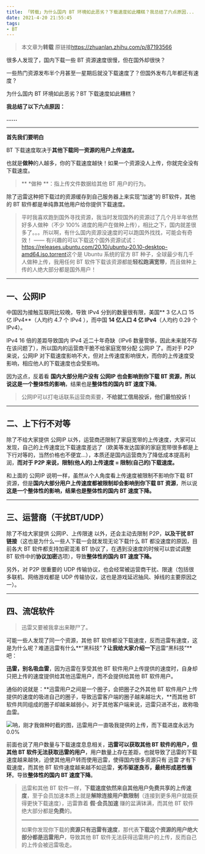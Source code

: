 ```yaml
---
title: 「转载」为什么国内 BT 环境如此恶劣？下载速度如此糟糕？我总结了六点原因...
date: 2021-4-20 21:55:45
tags:
- BT
---
```

> 本文章为**转载**
> 原链接<https://zhuanlan.zhihu.com/p/87193566>

很多人发现了，国内下载一些 BT 资源速度很慢，但在国外却很快？

一些热门资源发布半个月甚至一星期后就没下载速度了？但国外发布几年都还有速度？

为什么国内 BT 环境如此恶劣？BT 下载速度如此糟糕？

**我总结了以下六点原因：**

**......**


- - - 
**首先我们要明白**

BT 下载速度取决于**其他下载同一资源的用户上传速度。**

也就是**做种**的人越多，你的下载速度越快！如果一个资源没人上传，你就完全没有下载速度。

>** *做种 **：指上传文件数据给其他 BT 用户的行为。

除了迅雷这种把下载过的资源缓存到自己服务器上来实现“加速”的 BT软件，其他的 BT 软件都是单纯靠其他用户给你提供下载速度。

> 平时我喜欢跑到国外寻找资源，我当时发现国外的资源过了几个月半年依然好多人做种（不少 100% 进度的用户在做种上传），相比之下，国内就差很多了。。。所以啊，有什么国内资源没速度的可以跑国外找找，可能会有奇效！
——
有兴趣的可以下载这个国外资源试试：<https://releases.ubuntu.com/20.10/ubuntu-20.10-desktop-amd64.iso.torrent>这个是 Ubuntu 系统的官方 BT 种子，全球最少有几千人做种上传，我用任何 BT 软件下载该资源都能**轻松跑满宽带**，而且做种上传的人绝大部分都是国外用户！


- - -
## 一、公网IP

中国因为接触互联网比较晚，导致 IPv4 分到的数量很有限，美国** 3 亿人口 15 亿 IPv4**（人均约 4.7 个 IPv4 ），而中国 **14 亿人口 4 亿 IPv4**（人均约 0.29 个 IPv4）。

IPv4 16 倍的差距导致国内 IPv4 近二十年奇缺（IPv6 数量管够，因此未来就不存在该问题了），所以国内的运营商干脆不给家庭宽带分配 公网IP 了。而对于 P2P 来说，公网IP 对下载速度影响不大，但对上传速度影响很大，而你的上传速度受影响，相应他人的下载速度也会受影响。

因为这点，反着看 **国内大部分用户没有 公网IP 也会影响到你下载 BT 资源，所以说这是一个整体性的影响**，结果也是**整体性的国内 BT 速度下降**。

>公网IP可以打电话联系运营商索要，**不给就工信局投诉，他们最怕投诉！**

- - -

## 二、上下行不对等

除了不给大家提供 公网IP 以外，运营商还限制了家庭宽带的上传速度，大家可以发现，自己的上传速度比下载速度差远了（欧美等发达国家的家庭宽带很多都是上下行对等的，当然价格也不便宜...），本质还是国内运营商为了降低成本提高利润，**而对于 P2P 来说，限制(他人的)上传速度 = 限制(自己的)下载速度。**

和上面的 公网IP 说明一样，虽然从个人角度看上传速度被限制不影响你下载 BT 资源，但是**国内大部分用户上传速度都被限制却会影响到你下载 BT 资源**，所以说**这是一个整体性的影响，结果也是整体性的国内 BT 速度下降。**

- - -
## 三、运营商（干扰BT/UDP）

除了不给大家提供 公网IP、上传限速 以外，还会主动去限制 P2P，**以及干扰 BT 链接**（这也是为什么一些人下载一会就发现无论下载什么 BT 都没速度的原因，目前各大 BT 软件都支持加密混淆 BT 协议了，在遇到没速度的时候可以尝试调整 BT 软件中的**协议加密**选项），导致**整体性的国内 BT 速度下降。**

另外，对 P2P 很重要的 UDP 传输协议，也会经常被运营商干扰、限速（包括很多联机、网络游戏都是 UDP 传输协议，这也是游戏延迟抽风、掉线的主要原因之一）。

- - -
## 四、流氓软件

> 迅雷又要被我拿出来鞭尸了。

可能一些人发现了同一个资源，其他 BT 软件都没下载速度，反而迅雷有速度，这是为什么呢？难道迅雷有什么**“黑科技”**？让我给大家介绍一下**迅雷“黑科技”**吧：

**迅雷，别名吸血雷**，因为迅雷在享受其他 BT 软件用户上传提供的速度时，自身却只把上传的速度提供给其他迅雷用户，而不会提供给其他 BT 软件用户。

通俗的说就是：**迅雷用户之间是一个圈子，会把圈子之外其他 BT 软件用户上传提供的速度的吸进自己的圈子，导致迅雷客户端的圈子越来越壮大，**而其他 BT 软件共同组成的圈子却越来越弱小，对于其他客户端来说，迅雷只进不出，故称吸血雷。

![呐，刚才我做种时截的图，迅雷用户一直吸我提供的上传，而下载进度永远为 0.0%](https://pic4.zhimg.com/80/v2-0dcad6abc8c6c87960ac48e34a87281b_1440w.jpg)

前面也说了用户数量与下载速度息息相关，**迅雷可以获取其他 BT 软件的用户，但其他 BT 软件无法获取迅雷的用户**，用户数量上存在差距，也就导致了迅雷的下载速度越来越快，迫使其他用户转而使用迅雷，使得国内很多资源只有 迅雷 才有下载速度，而其他 BT 软件速度越来越不如迅雷，**劣币驱逐良币，最终形成恶性循环**。导致**整体性的国内 BT 速度下降**。

> 迅雷和其他 BT 软件一样，**下载速度依然来自其他用户免费共享的上传速度**，至于会员加速本质上就是**解除连接用户数限制**（连接到更多用户就能获得更快下载速度），迅雷靠着 **假·会员加速** 赚的盆满钵满，而其他 BT 软件绝大部分都是**免费**的。
> - - -
> 如果你发现你下载的**资源只有迅雷有速度**，那代表**下载这个资源的用户绝大部分都是迅雷用户**，导致其他 BT 软件无法获得迅雷用户的上传，反而自己的上传会被迅雷吸走。